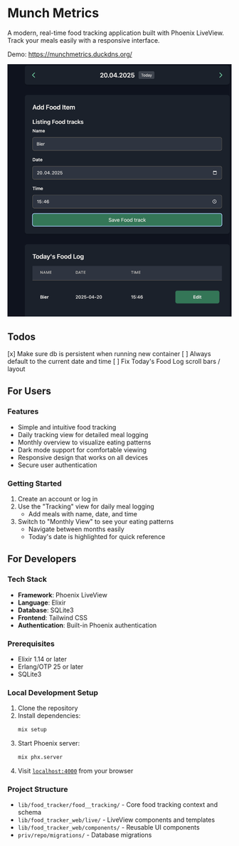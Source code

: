 # Munch Metrics

A modern, real-time food tracking application built with Phoenix LiveView. Track your meals easily with a responsive interface.

Demo: https://munchmetrics.duckdns.org/

<img src="screenshots/demo.png" alt="Munch Metrics Screenshot" width="600"/>

## Todos

[x] Make sure db is persistent when running new container
[ ] Always default to the current date and time
[ ] Fix Today's Food Log scroll bars / layout

## For Users

### Features

- Simple and intuitive food tracking
- Daily tracking view for detailed meal logging
- Monthly overview to visualize eating patterns
- Dark mode support for comfortable viewing
- Responsive design that works on all devices
- Secure user authentication

### Getting Started

1. Create an account or log in
2. Use the "Tracking" view for daily meal logging
   - Add meals with name, date, and time
3. Switch to "Monthly View" to see your eating patterns
   - Navigate between months easily
   - Today's date is highlighted for quick reference

## For Developers

### Tech Stack

- **Framework**: Phoenix LiveView
- **Language**: Elixir
- **Database**: SQLite3
- **Frontend**: Tailwind CSS
- **Authentication**: Built-in Phoenix authentication

### Prerequisites

- Elixir 1.14 or later
- Erlang/OTP 25 or later
- SQLite3

### Local Development Setup

1. Clone the repository
2. Install dependencies:
   ```bash
   mix setup
   ```
3. Start Phoenix server:
   ```bash
   mix phx.server
   ```
4. Visit [`localhost:4000`](http://localhost:4000) from your browser

### Project Structure

- `lib/food_tracker/food__tracking/` - Core food tracking context and schema
- `lib/food_tracker_web/live/` - LiveView components and templates
- `lib/food_tracker_web/components/` - Reusable UI components
- `priv/repo/migrations/` - Database migrations
